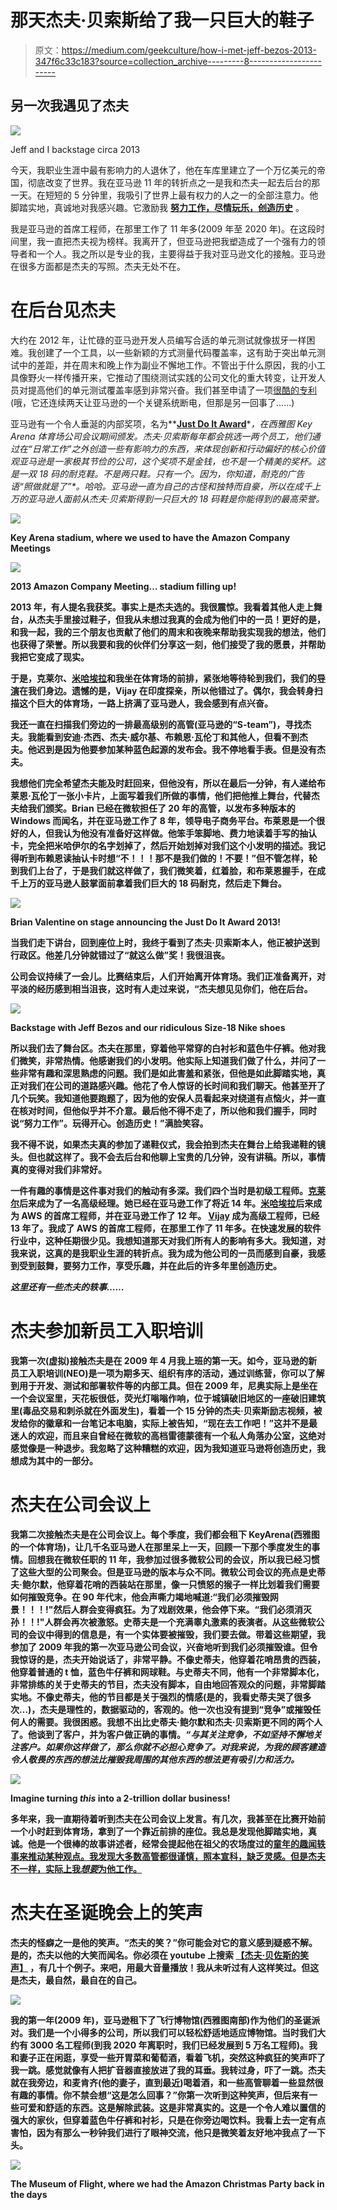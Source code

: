 # 那天杰夫·贝索斯给了我一只巨大的鞋子

> 原文：<https://medium.com/geekculture/how-i-met-jeff-bezos-2013-347f6c33c183?source=collection_archive---------8----------------------->

## 另一次我遇见了杰夫

![](img/2fd032c37c31b5562273bb4a71280ab6.png)

Jeff and I backstage circa 2013

今天，我职业生涯中最有影响力的人退休了，他在车库里建立了一个万亿美元的帝国，彻底改变了世界。我在亚马逊 11 年的转折点之一是我和杰夫一起去后台的那一天。在短短的 5 分钟里，我吸引了世界上最有权力的人之一的全部注意力。他脚踏实地，真诚地对我感兴趣。它激励我 [**努力工作，尽情玩乐，创造历史**](https://succeedfeed.com/jeff-bezos-quotes/) 。

我是亚马逊的首席工程师，在那里工作了 11 年多(2009 年至 2020 年)。在这段时间里，我一直把杰夫视为榜样。我离开了，但亚马逊把我塑造成了一个强有力的领导者和一个人。我之所以是专业的我，主要得益于我对亚马逊文化的接触。亚马逊在很多方面都是杰夫的写照。杰夫无处不在。

# 在后台见杰夫

大约在 2012 年，让忙碌的亚马逊开发人员编写合适的单元测试就像拔牙一样困难。我创建了一个工具，以一些新颖的方式测量代码覆盖率，这有助于突出单元测试中的差距，并在周末和晚上作为副业不懈地工作。不管出于什么原因，我的小工具像野火一样传播开来，它推动了围绕测试实践的公司文化的重大转变，让开发人员对提高他们的单元测试覆盖率感到非常兴奋。我们甚至申请了一项[很酷的专利](https://patents.justia.com/patent/10102106)(哦，它还连续两天让亚马逊的一个关键系统断电，但那是另一回事了……)

亚马逊有一个令人垂涎的内部奖项，名为**[**Just Do It Award**](https://www.google.com/search?q=amazon+just+do+it+award)**，**在西雅图 Key Arena 体育场公司会议期间颁发。杰夫·贝索斯每年都会挑选一两个员工，他们通过在“日常工作”之外创造一些有影响力的东西，来体现创新和行动偏好的核心价值观亚马逊是一家极其节俭的公司，这个奖项不是金钱，也不是一个精美的奖杯。这是一双 18 码的耐克鞋。不是两只鞋。只有一个。因为，你知道，耐克的广告语*“照做就是了”*。哈哈。亚马逊一直为自己的古怪和独特而自豪，所以在成千上万的亚马逊人面前从杰夫·贝索斯得到一只巨大的 18 码鞋是你能得到的最高荣誉。**

**![](img/62297748138fb6ffea462bce31ded9e5.png)**

**Key Arena stadium, where we used to have the Amazon Company Meetings**

**![](img/1bdc8f44ece4091e46555c4a0ac3dbe8.png)**

**2013 Amazon Company Meeting… stadium filling up!**

**2013 年，有人提名我获奖。事实上是杰夫选的。我很震惊。我看着其他人走上舞台，从杰夫手里接过鞋子，但我从未想过我真的会成为他们中的一员！更好的是，和我一起，我的三个朋友也贡献了他们的周末和夜晚来帮助我实现我的想法，他们也获得了荣誉。所以我要和我的伙伴们分享这一刻，他们接受了我的愿景，并帮助我把它变成了现实。**

**于是，克莱尔、[米哈埃拉](https://www.linkedin.com/in/mihaela-petrescu-20280080/)和我坐在体育场的前排，紧张地等待轮到我们，我们的[导演](https://www.linkedin.com/in/gargross/)在我们身边。遗憾的是，Vijay 在印度探亲，所以他错过了。偶尔，我会转身扫描这个巨大的体育场，一路上挤满了亚马逊人，我会感到有点兴奋。**

**我还一直在扫描我们旁边的一排最高级别的高管(亚马逊的“S-team”)，寻找杰夫。我能看到安迪·杰西、杰夫·威尔基、布赖恩·瓦伦丁和其他人，但看不到杰夫。他迟到是因为他要参加某种蓝色起源的发布会。我不停地看手表。但是没有杰夫。**

**我想他们完全希望杰夫能及时赶回来，但他没有，所以在最后一分钟，有人递给布莱恩·瓦伦丁一张小卡片，上面写着我们所做的事情，他们把他推上舞台，代替杰夫给我们颁奖。Brian 已经在微软担任了 20 年的高管，以发布多种版本的 Windows 而闻名，并在亚马逊工作了 8 年，领导电子商务平台。布莱恩是一个很好的人，但我认为他没有准备好这样做。他笨手笨脚地、费力地读着手写的抽认卡，完全把米哈伊尔的名字划掉了，然后开始划掉对我们这个小发明的描述。我记得听到布赖恩读抽认卡时想“不！！！那不是我们做的！不要！”但不管怎样，轮到我们上台了，于是我们就这样做了，我们微笑着，红着脸，和布莱恩握手，在成千上万的亚马逊人鼓掌面前拿着我们巨大的 18 码耐克，然后走下舞台。**

**![](img/685d4163917f639b96a6a292371c284f.png)**

**Brian Valentine on stage announcing the Just Do It Award 2013!**

**当我们走下讲台，回到座位上时，我终于看到了杰夫·贝索斯本人，他正被护送到行政区。他差几分钟就错过了“就这么做”奖！我很沮丧。**

**公司会议持续了一会儿。比赛结束后，人们开始离开体育场。我们正准备离开，对平淡的经历感到相当沮丧，这时有人走过来说，“杰夫想见见你们，他在后台。**

**![](img/86e52a6b62e04239e7242e66690b534e.png)**

**Backstage with Jeff Bezos and our ridiculous Size-18 Nike shoes**

**所以我们去了舞台区。杰夫在那里，穿着他平常穿的白衬衫和蓝色牛仔裤。他对我们微笑，非常热情。他感谢我们的小发明。他实际上知道我们做了什么，并问了一些非常有趣和深思熟虑的问题。我们是如此害羞和紧张，但他是如此脚踏实地，真正对我们在公司的道路感兴趣。他花了令人惊讶的长时间和我们聊天。他甚至开了几个玩笑。我知道他要跑题了，因为他的安保人员看起来对绕道有点恼火，并一直在核对时间，但他似乎并不介意。最后他不得不走了，所以他和我们握手，同时说“努力工作”。玩得开心。创造历史！”满脸笑容。**

**我不得不说，如果杰夫真的参加了递鞋仪式，我会拍到杰夫在舞台上给我递鞋的镜头。但也就这样了。我不会去后台和他聊上宝贵的几分钟，没有讲稿。所以，事情真的变得对我们非常好。**

**一件有趣的事情是这件事对我们的触动有多深。我们四个当时是初级工程师。[克莱尔](https://www.linkedin.com/in/claire-ngo-7b43521/)后来成为了一名高级经理。她已经在亚马逊工作了将近 14 年。[米哈埃拉](https://www.linkedin.com/in/mihaela-petrescu-20280080/)后来成为 AWS 的首席工程师，并在亚马逊工作了 12 年。 [Vijay](https://www.linkedin.com/in/vijay-p-singh-29248713/) 成为高级工程师，已经 13 年了。我成了 AWS 的首席工程师，在那里工作了 11 年多。在快速发展的软件行业中，这种任期很少见。我想知道那天对我们所有人的影响有多大。我知道，对我来说，这真的是我职业生涯的转折点。我为成为他公司的一员而感到自豪，我感到受到鼓舞，要努力工作，享受乐趣，并在此后的许多年里创造历史。**

***这里还有一些杰夫的轶事……***

# **杰夫参加新员工入职培训**

**我第一次(虚拟)接触杰夫是在 2009 年 4 月我上班的第一天。如今，亚马逊的新员工入职培训(NEO)是一项为期多天、组织有序的活动，通过训练营，你可以了解到用于开发、测试和部署软件等的内部工具。但在 2009 年，尼奥实际上是坐在一个会议室里，天花板很低，荧光灯嗡嗡作响，位于城镇破旧地区的一座破旧建筑里(毒品交易和刺杀就在外面发生)，看着一个 15 分钟的杰夫·贝索斯励志视频，被发给你的徽章和一台笔记本电脑，实际上被告知，“现在去工作吧！”这并不是最迷人的欢迎，而且来自曾经在微软的高档雷德蒙德有一个私人角落办公室，这绝对感觉像是一种退步。我忽略了这种糟糕的欢迎，因为我知道亚马逊将创造历史，我想成为其中的一部分。**

# **杰夫在公司会议上**

**我第二次接触杰夫是在公司会议上。每个季度，我们都会租下 KeyArena(西雅图的一个体育场)，让几千名亚马逊人在那里呆上一天，回顾一下那个季度发生的事情。回想我在微软任职的 11 年，我参加过很多微软公司的会议，所以我已经习惯了这些大型的公司聚会。但是亚马逊的版本与众不同。微软公司会议的亮点是史蒂夫·鲍尔默，他穿着花哨的西装站在那里，像一只愤怒的猴子一样比划着我们需要如何摧毁竞争。在 90 年代末，他会声嘶力竭地喊道:“我们必须摧毁网景！！！!"然后人群会变得疯狂。为了戏剧效果，他会停下来。“我们必须消灭孙！！!"人群会再次被激怒。史蒂夫是一个充满睾丸激素的表演者。从这些微软公司的会议中得到的信息是，有一个实体要被摧毁，我们要去做。带着这些期望，我参加了 2009 年我的第一次亚马逊公司会议，兴奋地听到我们必须摧毁谁。但令我惊讶的是，杰夫开始说话了，非常平静。不像史蒂夫，他穿着花哨昂贵的西装，他穿着普通的 t 恤，蓝色牛仔裤和网球鞋。与史蒂夫不同，他有一个非常脚本化，非常排练的关于史蒂夫的节目，杰夫没有脚本，自由地回答观众的问题，非常脚踏实地。不像史蒂夫，他的节目都是关于强烈的情感(是的，我看史蒂夫哭了很多次…)，杰夫是理性的，数据驱动的，客观的。他一次也没有提到“竞争”或摧毁任何人的需要。我很困惑。我想不出比史蒂夫·鲍尔默和杰夫·贝索斯更不同的两个人了。他谈到了客户，并为客户做正确的事情。*“与其关注竞争，不如坚持不懈地关注客户。如果你这样做了，那么你就不必担心竞争了。对我来说，为我的顾客建造令人敬畏的东西的想法比摧毁我周围的其他东西的想法更有吸引力和活力。***

**![](img/c276ef8dda5f69645bcd765e2d9056f3.png)**

**Imagine turning *this* into a 2-trillion dollar business!**

**多年来，我一直期待着听到杰夫在公司会议上发言。有几次，我甚至在比赛开始前一个小时赶到体育场，拿到了一个靠近前排的座位。我总是发现他脚踏实地，真诚。他是一个很棒的故事讲述者，经常会提起他在祖父的农场度过的[童年的趣闻轶事来推动某种观点。我发现大多数高管都很谨慎，照本宣科，缺乏灵感。但是杰夫不一样，实际上我*想要*为他工作。](https://www.inc.com/peter-economy/jeff-bezos-just-revealed-shocking-event-that-made-him-self-reliant-wildly-successful.html)**

# **杰夫在圣诞晚会上的笑声**

**杰夫的怪癖之一是他的笑声。“杰夫的笑？”你可能会对它的意义感到疑惑不解。是的，杰夫以他的大笑而闻名。你必须在 youtube 上搜索 [**【杰夫·贝佐斯的笑声】**](https://www.youtube.com/results?search_query=jeff%20bezos%20laugh) ，有几十个例子。来吧，用最大音量播放！我从未听过有人这样笑过。但这是杰夫，最自然，最自在的自己。**

**![](img/6837560be455dc3e5b8f7aebf3321042.png)**

**我的第一年(2009 年)，亚马逊租下了飞行博物馆(西雅图南部)作为他们的圣诞派对。我们是一个小得多的公司，所以我们可以轻松舒适地适应博物馆。当时我们大约有 3000 名工程师(到我 2020 年离职时，我们已经发展到 5 万名工程师)。我和妻子正在闲逛，享受一些开胃菜和葡萄酒，看着飞机，突然这种疯狂的笑声吓了我一跳。感觉就像有人把扩音器直接放进了我的耳垂。我转过身，吓了一跳。杰夫就在我旁边，和麦肯齐(他的妻子，直到最近)喝着酒，和一些高管聊着一些显然很有趣的事情。你不禁会想“这是怎么回事？”你第一次听到这种笑声，但后来有一些可爱和舒适的东西。这是解除武装。这是非常真实的。这是一个令人难以置信的强大的家伙，但穿着蓝色牛仔裤和衬衫，只是在你旁边喝饮料。我看上去一定有点害怕，因为有那么一秒钟我们进行了眼神交流，他只是微笑着友好地冲我点了一下头。**

**![](img/93ecd0080b261d517d4eb352d34f07b1.png)**

**The Museum of Flight, where we had the Amazon Christmas Party back in the days**